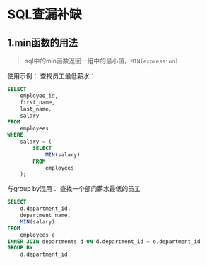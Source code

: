 # SQL查漏补缺
## 1.min函数的用法
> sql中的min函数返回一组中的最小值。`MIN(expression)`

使用示例：
查找员工最低薪水：
```sql
SELECT
    employee_id,
    first_name,
    last_name,
    salary
FROM
    employees
WHERE
    salary = (
        SELECT
            MIN(salary)
        FROM
            employees
    );
```

与group by混用：
查找一个部门薪水最低的员工
```sql
SELECT 
    d.department_id,
    department_name,
    MIN(salary)
FROM 
    employees e
INNER JOIN departments d ON d.department_id = e.department_id
GROUP BY
    d.department_id
```
